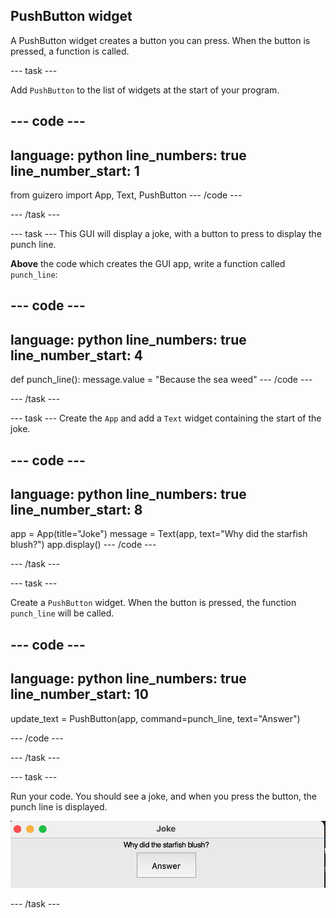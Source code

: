 ## PushButton widget

A PushButton widget creates a button you can press. When the button is pressed, a function is called.


--- task ---

Add `PushButton` to the list of widgets at the start of your program.

--- code ---
---
language: python
line_numbers: true
line_number_start: 1
---
from guizero import App, Text, PushButton
--- /code ---

--- /task ---

--- task ---
This GUI will display a joke, with a button to press to display the punch line.

**Above** the code which creates the GUI app, write a function called `punch_line`:

--- code ---
---
language: python
line_numbers: true
line_number_start: 4
---
def punch_line():
    message.value = "Because the sea weed"
--- /code ---

--- /task ---


--- task ---
Create the `App` and add a `Text` widget containing the start of the joke.

--- code ---
---
language: python
line_numbers: true
line_number_start: 8
---
app = App(title="Joke")
message = Text(app, text="Why did the starfish blush?")
app.display()
--- /code ---

--- /task ---

--- task ---

Create a `PushButton` widget. When the button is pressed, the function `punch_line` will be called.

--- code ---
---
language: python
line_numbers: true
line_number_start: 10
---
update_text = PushButton(app, command=punch_line, text="Answer")

--- /code ---

--- /task ---


--- task ---

Run your code. You should see a joke, and when you press the button, the punch line is displayed. 

![GUI with text 'Why did the starfish blush?' and button labelled answer](images/display-joke.png)

--- /task ---

